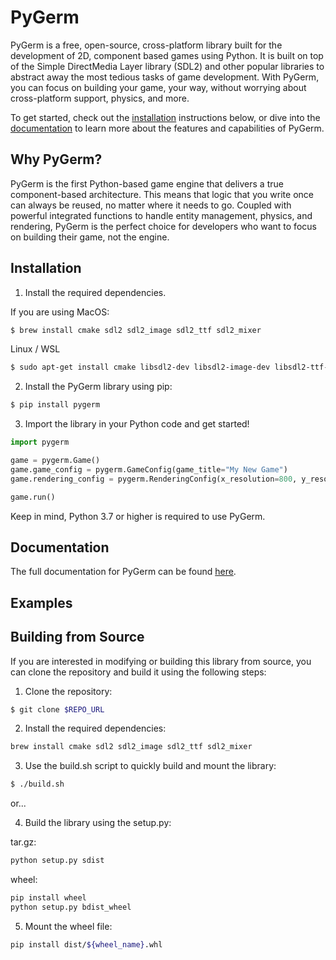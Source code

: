 # PyGerm
PyGerm is a free, open-source, cross-platform library built for the development of 2D, component based games using Python. It is built on top of the Simple DirectMedia Layer library (SDL2) and other popular libraries to abstract away the most tedious tasks of game development. With PyGerm, you can focus on building your game, your way, without worrying about cross-platform support, physics, and more.

To get started, check out the [installation](#installation) instructions below, or dive into the [documentation](https://www.pygerm.jeremylliu.com/docs/install) to learn more about the features and capabilities of PyGerm.

## Why PyGerm?
PyGerm is the first Python-based game engine that delivers a true component-based architecture. This means that logic that you write once can always be reused, no matter where it needs to go. Coupled with powerful integrated functions to handle entity management, physics, and rendering, PyGerm is the perfect choice for developers who want to focus on building their game, not the engine.  

## Installation
1. Install the required dependencies.

If you are using MacOS:
```bash
$ brew install cmake sdl2 sdl2_image sdl2_ttf sdl2_mixer
```

Linux / WSL
```bash
$ sudo apt-get install cmake libsdl2-dev libsdl2-image-dev libsdl2-ttf-dev libsdl2-mixer-dev
```
   
2. Install the PyGerm library using pip:
```bash
$ pip install pygerm
```

3. Import the library in your Python code and get started!
```python
import pygerm

game = pygerm.Game()
game.game_config = pygerm.GameConfig(game_title="My New Game")
game.rendering_config = pygerm.RenderingConfig(x_resolution=800, y_resolution=600)

game.run()
```

Keep in mind, Python 3.7 or higher is required to use PyGerm.

## Documentation
The full documentation for PyGerm can be found [here](https://www.pygerm.jeremylliu.com/docs/install).

## Examples

## Building from Source
If you are interested in modifying or building this library from source, you can clone the repository and build it using the following steps:

1. Clone the repository:
```bash
$ git clone $REPO_URL
```

2. Install the required dependencies:
```bash
brew install cmake sdl2 sdl2_image sdl2_ttf sdl2_mixer
```

3. Use the build.sh script to quickly build and mount the library:
```bash
$ ./build.sh
```

or...

4. Build the library using the setup.py: 


tar.gz:
```python
python setup.py sdist
```

wheel:
```bash
pip install wheel
python setup.py bdist_wheel
```

5. Mount the wheel file:
```bash
pip install dist/${wheel_name}.whl
```
